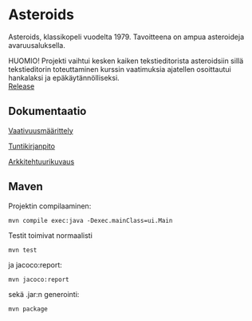 # Asteroids
Asteroids, klassikopeli vuodelta 1979. Tavoitteena on ampua asteroideja avaruusaluksella. 

HUOMIO! Projekti vaihtui kesken kaiken tekstieditorista asteroidsiin sillä tekstieditorin toteuttaminen kurssin vaatimuksia ajatellen osoittautui hankalaksi ja epäkäytännölliseksi.<br />
[Release](https://github.com/mancato/otm-harjoitustyo/releases/tag/asteroids)
## Dokumentaatio
[Vaativuusmäärittely](https://github.com/mancato/otm-harjoitustyo/blob/master/dokumentaatio/vaativuusmaarittely.md)

[Tuntikirjanpito](https://github.com/mancato/otm-harjoitustyo/blob/master/dokumentaatio/tuntikirjanpito.md)

[Arkkitehtuurikuvaus](https://github.com/mancato/otm-harjoitustyo/blob/master/dokumentaatio/arkkitehtuuri.md)

## Maven
Projektin compilaaminen:
```
mvn compile exec:java -Dexec.mainClass=ui.Main

```
Testit toimivat normaalisti
```
mvn test
```
ja jacoco:report:
```
mvn jacoco:report
```
sekä .jar:n generointi:
```
mvn package


